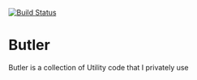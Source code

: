 [![Build Status](https://travis-ci.org/bingzer/Butler.svg?branch=master)](https://travis-ci.org/bingzer/Butler)

Butler
======

Butler is a collection of Utility code that I privately use
